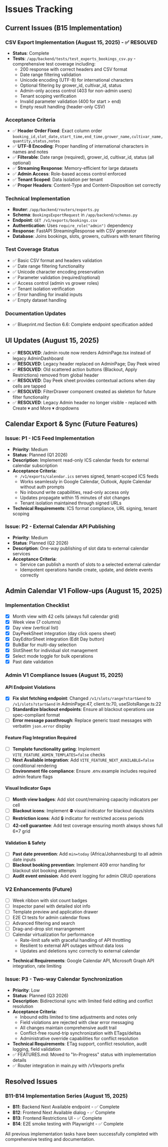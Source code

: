 # Issues Tracking

## Current Issues (B15 Implementation)

### CSV Export Implementation (August 15, 2025) - ✅ RESOLVED
- **Status**: Complete
- **Tests**: `/app/backend/tests/test_exports_bookings_csv.py` - comprehensive test coverage including:
  - 200 response with correct headers and CSV format
  - Date range filtering validation 
  - Unicode encoding (UTF-8) for international characters
  - Optional filtering by grower_id, cultivar_id, status
  - Admin-only access control (403 for non-admin users)
  - Tenant scoping verification
  - Invalid parameter validation (400 for start > end)
  - Empty result handling (header-only CSV)

### Acceptance Criteria
- ✅ **Header Order Fixed**: Exact column order `booking_id,slot_date,start_time,end_time,grower_name,cultivar_name,quantity,status,notes`
- ✅ **UTF-8 Encoding**: Proper handling of international characters in names and notes
- ✅ **Filterable**: Date range (required), grower_id, cultivar_id, status (all optional)
- ✅ **Streaming Response**: Memory-efficient for large datasets
- ✅ **Admin Access**: Role-based access control enforced
- ✅ **Tenant Scoped**: Data isolation per tenant
- ✅ **Proper Headers**: Content-Type and Content-Disposition set correctly

### Technical Implementation
- **Router**: `/app/backend/routers/exports.py`
- **Schema**: `BookingsExportRequest` in `/app/backend/schemas.py`
- **Endpoint**: `GET /v1/exports/bookings.csv`
- **Authentication**: Uses `require_role("admin")` dependency
- **Response**: FastAPI StreamingResponse with CSV generator
- **Database**: Joins bookings, slots, growers, cultivars with tenant filtering

### Test Coverage Status
- ✅ Basic CSV format and headers validation
- ✅ Date range filtering functionality  
- ✅ Unicode character encoding preservation
- ✅ Parameter validation (required/optional)
- ✅ Access control (admin vs grower roles)
- ✅ Tenant isolation verification
- ✅ Error handling for invalid inputs
- ✅ Empty dataset handling

### Documentation Updates
- ✅ Blueprint.md Section 6.6: Complete endpoint specification added

## UI Updates (August 15, 2025)
- ✅ **RESOLVED**: /admin route now renders AdminPage.tsx instead of legacy AdminDashboard
- ✅ **RESOLVED**: Legacy header replaced on AdminPage; Day Peek wired
- ✅ **RESOLVED**: Old scattered action buttons (Blackout, Apply Restrictions) removed from global header  
- ✅ **RESOLVED**: Day Peek sheet provides contextual actions when day cells are tapped
- ✅ **RESOLVED**: FilterDrawer component created as skeleton for future filter functionality
- ✅ **RESOLVED**: Legacy Admin header no longer visible - replaced with Create ▾ and More ▾ dropdowns

## Calendar Export & Sync (Future Features)

### Issue: P1 - ICS Feed Implementation
- **Priority**: Medium
- **Status**: Planned (Q1 2026)
- **Description**: Implement read-only ICS calendar feeds for external calendar subscription
- **Acceptance Criteria**:
  - `/v1/exports/calendar.ics` serves signed, tenant-scoped ICS feeds
  - Works seamlessly in Google Calendar, Outlook, Apple Calendar without auth prompts
  - No inbound write capabilities, read-only access only
  - Updates propagate within 15 minutes of slot changes
  - Tenant isolation maintained through signed URLs
- **Technical Requirements**: ICS format compliance, URL signing, tenant scoping

### Issue: P2 - External Calendar API Publishing
- **Priority**: Medium  
- **Status**: Planned (Q2 2026)
- **Description**: One-way publishing of slot data to external calendar services
- **Acceptance Criteria**:
  - Service can publish a month of slots to a selected external calendar
  - Idempotent operations handle create, update, and delete events correctly

## Admin Calendar V1 Follow-ups (August 15, 2025)

### Implementation Checklist
- [x] Month view with 42 cells (always full calendar grid)
- [x] Week view (7 columns) 
- [x] Day view (vertical list)
- [x] DayPeekSheet integration (day click opens sheet)
- [x] DayEditorSheet integration (Edit Day button)
- [x] BulkBar for multi-day selection
- [x] SlotSheet for individual slot management
- [x] Select mode toggle for bulk operations
- [x] Past date validation

### Admin V1 Compliance Issues (August 15, 2025)

#### API Endpoint Violations
- [x] **Fix slot fetching endpoint**: Changed `/v1/slots/range?start&end` to `/v1/slots?start&end` in AdminPage:47, client.ts:70, useSlotsRange.ts:22
- [ ] **Standardize blackout endpoints**: Ensure all blackout operations use spec-compliant format
- [ ] **Error message passthrough**: Replace generic toast messages with verbatim `json.error` display

#### Feature Flag Integration Required  
- [ ] **Template functionality gating**: Implement `VITE_FEATURE_ADMIN_TEMPLATES=false` checks
- [ ] **Next Available integration**: Add `VITE_FEATURE_NEXT_AVAILABLE=false` conditional rendering
- [ ] **Environment file compliance**: Ensure .env.example includes required admin feature flags

#### Visual Indicator Gaps
- [ ] **Month view badges**: Add slot count/remaining capacity indicators per cell
- [ ] **Blackout icons**: Implement ⛔ visual indicator for blackout days/slots  
- [ ] **Restriction icons**: Add 🔒 indicator for restricted access periods
- [ ] **42-cell guarantee**: Add test coverage ensuring month always shows full 6×7 grid

#### Validation & Safety
- [ ] **Past date prevention**: Add `min=today` (Africa/Johannesburg) to all admin date inputs
- [ ] **Blackout booking prevention**: Implement 409 error handling for blackout slot booking attempts
- [ ] **Audit event emission**: Add event logging for admin CRUD operations

### V2 Enhancements (Future)
- [ ] Week ribbon with slot count badges
- [ ] Inspector panel with detailed slot info  
- [ ] Template preview and application drawer
- [ ] E2E CI tests for admin calendar flows
- [ ] Advanced filtering and search
- [ ] Drag-and-drop slot rearrangement
- [ ] Calendar virtualization for performance
  - Rate-limit safe with graceful handling of API throttling
  - Resilient to external API outages without data loss
  - Updates and deletions sync correctly to external calendar
- **Technical Requirements**: Google Calendar API, Microsoft Graph API integration, rate limiting

### Issue: P3 - Two-way Calendar Synchronization
- **Priority**: Low
- **Status**: Planned (Q3 2026) 
- **Description**: Bidirectional sync with limited field editing and conflict resolution
- **Acceptance Criteria**:
  - Inbound edits limited to time adjustments and notes only
  - Field violations are rejected with clear error messaging  
  - All changes maintain comprehensive audit trail
  - Conflict-free round-trip synchronization with ETags/deltas
  - Administrative override capabilities for conflict resolution
- **Technical Requirements**: ETag support, conflict resolution, audit logging, field validation
- ✅ FEATURES.md: Moved to "In-Progress" status with implementation details
- ✅ Router integration in main.py with /v1/exports prefix

## Resolved Issues

### B11-B14 Implementation Series (August 15, 2025)
- **B11**: Backend Next Available endpoint - ✅ Complete
- **B12**: Frontend Next Available dialog - ✅ Complete  
- **B13**: Frontend Restrictions UI - ✅ Complete
- **B14**: E2E smoke testing with Playwright - ✅ Complete

All previous implementation tasks have been successfully completed with comprehensive testing and documentation.